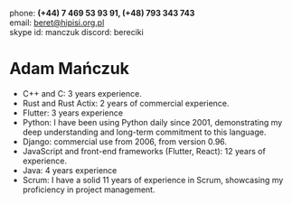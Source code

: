 phone:	 	**(+44) 7 469 53 93 91, (+48) 793 343 743**  
email:			[beret@hipisi.org.pl](mailto:beret@hipisi.org.pl)  
skype id:	manczuk
discord:	bereciki

# **Adam Mańczuk**

* C++ and C: 3 years experience.  
* Rust and Rust Actix: 2 years of commercial experience.  
* Flutter: 3 years experience  
* Python: I have been using Python daily since 2001, demonstrating my deep understanding and long-term commitment to this language.  
* Django: commercial use from 2006, from version 0.96.   
* JavaScript and front-end frameworks (Flutter, React): 12 years of experience.  
* Java: 4 years experience  
* Scrum: I have a solid 11 years of experience in Scrum, showcasing my proficiency in project management.
